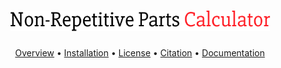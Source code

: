<h1 align="center">
    <a href="https://github.com/ayaanhossain/nrpcalc/">
        <img src="./img/logo.svg"  alt="Non-Repetitive Parts Calculator" width="415"/>
    </a>
</h1>

<p align="center">
  <a href="#Overview">Overview</a> •
  <a href="#installation">Installation</a> •
  <a href="#license">License</a> •
  <a href="#contributing">Citation</a> •
  <a href="#acknowledgements">Documentation</a> 
</p>
